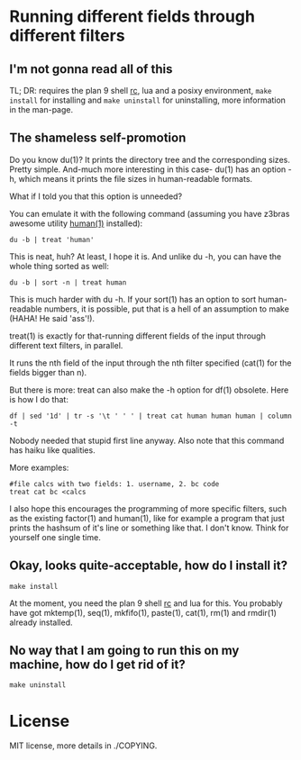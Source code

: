 Running different fields through different filters
==================================================

I'm not gonna read all of this
------------------------------

TL; DR: requires the plan 9 shell [rc](git.suckless.org/9base), lua and a posixy environment,
`make install` for installing and `make uninstall` for uninstalling,
more information in the man-page.

The shameless self-promotion
----------------------------

Do you know du(1)?
It prints the directory tree and the corresponding sizes.
Pretty simple. And-much more interesting in this case-
du(1) has an option -h, which means it prints the file sizes
in human-readable formats.

What if I told you that this option is unneeded?

You can emulate it with the following command
(assuming you have z3bras awesome utility [human(1)](git.z3bra.org/human/log.html) installed):

	du -b | treat 'human'

This is neat, huh? At least, I hope it is.
And unlike du -h, you can have the whole thing sorted as well:

	du -b | sort -n | treat human

This is much harder with du -h. If your sort(1) has an option to
sort human-readable numbers, it is possible, put that is a hell of an
assumption to make (HAHA! He said 'ass'!).

treat(1) is exactly for that-running different fields of the input
through different text filters, in parallel.

It runs the nth field of the input through the nth filter specified
(cat(1) for the fields bigger than n).

But there is more: treat can also make the -h option for df(1) obsolete.
Here is how I do that:

	df | sed '1d' | tr -s '\t ' ' ' | treat cat human human human | column -t

Nobody needed that stupid first line anyway.
Also note that this command has haiku like qualities.

More examples:

	#file calcs with two fields: 1. username, 2. bc code
	treat cat bc <calcs

I also hope this encourages the programming of more specific filters,
such as the existing factor(1) and human(1), like for example a program that
just prints the hashsum of it's line or something like that.
I don't know. Think for yourself one single time.

Okay, looks quite-acceptable, how do I install it?
--------------------------------------------------

	make install

At the moment, you need the plan 9 shell [rc](git.suckless.org/9base) and lua for this.
You probably have got mktemp(1), seq(1), mkfifo(1), paste(1), cat(1),
rm(1) and rmdir(1) already installed.

No way that I am going to run this on my machine, how do I get rid of it?
-------------------------------------------------------------------------

	make uninstall

License
=======

MIT license, more details in ./COPYING.
